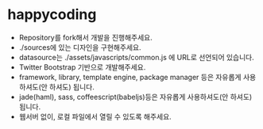 # happycoding

- Repository를 fork해서 개발을 진행해주세요. 
- ./sources에 있는 디자인을 구현해주세요.
- datasource는 ./assets/javascripts/common.js 에 URL로 선언되어 있습니다.
- Twitter Bootstrap 기반으로 개발해주세요.
- framework, library, template engine, package manager 등은 자유롭게 사용하셔도(안 하셔도) 됩니다.
- jade(haml), sass, coffeescript(babeljs)등은 자유롭게 사용하셔도(안 하셔도) 됩니다.
- 웹서버 없이, 로컬 파일에서 열릴 수 있도록 해주세요. 
